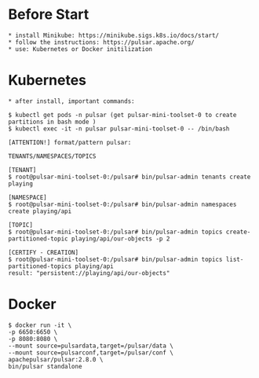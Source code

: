 # Before Start
    * install Minikube: https://minikube.sigs.k8s.io/docs/start/
    * follow the instructions: https://pulsar.apache.org/
    * use: Kubernetes or Docker initilization 

# Kubernetes
    * after install, important commands:

    $ kubectl get pods -n pulsar (get pulsar-mini-toolset-0 to create partitions in bash mode )
    $ kubectl exec -it -n pulsar pulsar-mini-toolset-0 -- /bin/bash

    [ATTENTION!] format/pattern pulsar:

    TENANTS/NAMESPACES/TOPICS
    
    [TENANT]
    $ root@pulsar-mini-toolset-0:/pulsar# bin/pulsar-admin tenants create playing 

    [NAMESPACE]
    $ root@pulsar-mini-toolset-0:/pulsar# bin/pulsar-admin namespaces create playing/api

    [TOPIC]
    $ root@pulsar-mini-toolset-0:/pulsar# bin/pulsar-admin topics create-partitioned-topic playing/api/our-objects -p 2

    [CERTIFY - CREATION]
    $ root@pulsar-mini-toolset-0:/pulsar# bin/pulsar-admin topics list-partitioned-topics playing/api
    result: "persistent://playing/api/our-objects"

# Docker

    $ docker run -it \
    -p 6650:6650 \
    -p 8080:8080 \
    --mount source=pulsardata,target=/pulsar/data \
    --mount source=pulsarconf,target=/pulsar/conf \
    apachepulsar/pulsar:2.8.0 \
    bin/pulsar standalone


